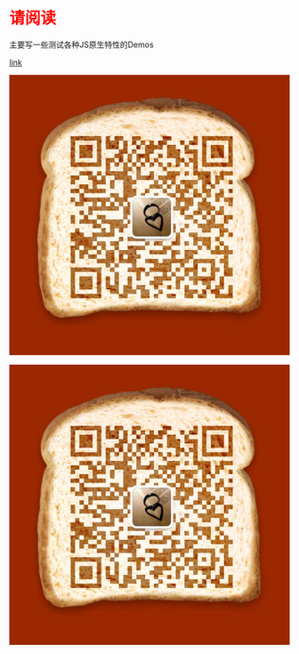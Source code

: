 # <font color="red">请阅读</font>

主要写一些测试各种JS原生特性的Demos

[link](https://www.baidu.com)

![image](../src/res/images/fhw3937.jpg)

[![image](../src/res/images/fhw3937.jpg)](https://www.baidu.com)